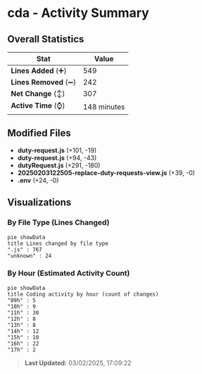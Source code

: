 # cda - Activity Summary 

## Overall Statistics

| Stat                   | Value                                                             |
| ---------------------- | ----------------------------------------------------------------- |
| **Lines Added** (➕)   | 549                                          |
| **Lines Removed** (➖) | 242                                        |
| **Net Change** (↕)    | 307                |
| **Active Time** (⌚)   | 148 minutes |


## Modified Files
- **duty-request.js** (+101, -19)
- **duty-request.js** (+94, -43)
- **dutyRequest.js** (+291, -180)
- **20250203122505-replace-duty-requests-view.js** (+39, -0)
- **.env** (+24, -0)

## Visualizations

### By File Type (Lines Changed)

```mermaid
pie showData
title Lines changed by file type
".js" : 767
"unknown" : 24
```

### By Hour (Estimated Activity Count)

```mermaid
pie showData
title Coding activity by hour (count of changes)
"09h" : 5
"10h" : 9
"11h" : 30
"12h" : 8
"13h" : 8
"14h" : 12
"15h" : 10
"16h" : 22
"17h" : 2
```


> **Last Updated:** 03/02/2025, 17:09:22